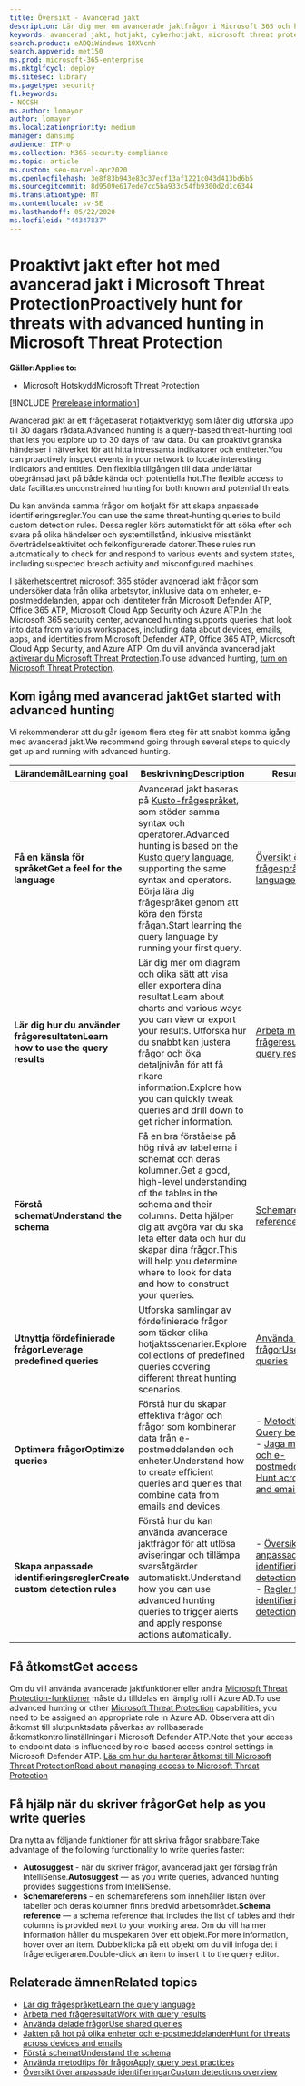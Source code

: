 ```yaml
---
title: Översikt - Avancerad jakt
description: Lär dig mer om avancerade jaktfrågor i Microsoft 365 och hur du använder dem för att proaktivt hitta hot och svagheter i nätverket
keywords: avancerad jakt, hotjakt, cyberhotjakt, microsoft threat protection, microsoft 365, mtp, m365, sök, fråga, telemetri, anpassade upptäckter, schema, kusto, microsoft 365, Microsoft Threat Protection
search.product: eADQiWindows 10XVcnh
search.appverid: met150
ms.prod: microsoft-365-enterprise
ms.mktglfcycl: deploy
ms.sitesec: library
ms.pagetype: security
f1.keywords:
- NOCSH
ms.author: lomayor
author: lomayor
ms.localizationpriority: medium
manager: dansimp
audience: ITPro
ms.collection: M365-security-compliance
ms.topic: article
ms.custom: seo-marvel-apr2020
ms.openlocfilehash: 3e8f83b943e83c37ecf13af1221c043d413bd6b5
ms.sourcegitcommit: 8d9509e617ede7cc5ba933c54fb9300d2d1c6344
ms.translationtype: MT
ms.contentlocale: sv-SE
ms.lasthandoff: 05/22/2020
ms.locfileid: "44347837"
---
```

# <a name="proactively-hunt-for-threats-with-advanced-hunting-in-microsoft-threat-protection"></a><span data-ttu-id="ed51f-104">Proaktivt jakt efter hot med avancerad jakt i Microsoft Threat Protection</span><span class="sxs-lookup"><span data-stu-id="ed51f-104">Proactively hunt for threats with advanced hunting in Microsoft Threat Protection</span></span>

<span data-ttu-id="ed51f-105">**Gäller:**</span><span class="sxs-lookup"><span data-stu-id="ed51f-105">**Applies to:**</span></span>
- <span data-ttu-id="ed51f-106">Microsoft Hotskydd</span><span class="sxs-lookup"><span data-stu-id="ed51f-106">Microsoft Threat Protection</span></span>

[!INCLUDE [Prerelease information](../includes/prerelease.md)]

<span data-ttu-id="ed51f-107">Avancerad jakt är ett frågebaserat hotjaktverktyg som låter dig utforska upp till 30 dagars rådata.</span><span class="sxs-lookup"><span data-stu-id="ed51f-107">Advanced hunting is a query-based threat-hunting tool that lets you explore up to 30 days of raw data.</span></span> <span data-ttu-id="ed51f-108">Du kan proaktivt granska händelser i nätverket för att hitta intressanta indikatorer och entiteter.</span><span class="sxs-lookup"><span data-stu-id="ed51f-108">You can proactively inspect events in your network to locate interesting indicators and entities.</span></span> <span data-ttu-id="ed51f-109">Den flexibla tillgången till data underlättar obegränsad jakt på både kända och potentiella hot.</span><span class="sxs-lookup"><span data-stu-id="ed51f-109">The flexible access to data facilitates unconstrained hunting for both known and potential threats.</span></span>

<span data-ttu-id="ed51f-110">Du kan använda samma frågor om hotjakt för att skapa anpassade identifieringsregler.</span><span class="sxs-lookup"><span data-stu-id="ed51f-110">You can use the same threat-hunting queries to build custom detection rules.</span></span> <span data-ttu-id="ed51f-111">Dessa regler körs automatiskt för att söka efter och svara på olika händelser och systemtillstånd, inklusive misstänkt överträdelseaktivitet och felkonfigurerade datorer.</span><span class="sxs-lookup"><span data-stu-id="ed51f-111">These rules run automatically to check for and respond to various events and system states, including suspected breach activity and misconfigured machines.</span></span>

<span data-ttu-id="ed51f-112">I säkerhetscentret microsoft 365 stöder avancerad jakt frågor som undersöker data från olika arbetsytor, inklusive data om enheter, e-postmeddelanden, appar och identiteter från Microsoft Defender ATP, Office 365 ATP, Microsoft Cloud App Security och Azure ATP.</span><span class="sxs-lookup"><span data-stu-id="ed51f-112">In the Microsoft 365 security center, advanced hunting supports queries that look into data from various workspaces, including data about devices, emails, apps, and identities from Microsoft Defender ATP, Office 365 ATP, Microsoft Cloud App Security, and Azure ATP.</span></span> <span data-ttu-id="ed51f-113">Om du vill använda avancerad jakt [aktiverar du Microsoft Threat Protection](mtp-enable.md).</span><span class="sxs-lookup"><span data-stu-id="ed51f-113">To use advanced hunting, [turn on Microsoft Threat Protection](mtp-enable.md).</span></span>

## <a name="get-started-with-advanced-hunting"></a><span data-ttu-id="ed51f-114">Kom igång med avancerad jakt</span><span class="sxs-lookup"><span data-stu-id="ed51f-114">Get started with advanced hunting</span></span>

<span data-ttu-id="ed51f-115">Vi rekommenderar att du går igenom flera steg för att snabbt komma igång med avancerad jakt.</span><span class="sxs-lookup"><span data-stu-id="ed51f-115">We recommend going through several steps to quickly get up and running with advanced hunting.</span></span>

| <span data-ttu-id="ed51f-116">Lärandemål</span><span class="sxs-lookup"><span data-stu-id="ed51f-116">Learning goal</span></span> | <span data-ttu-id="ed51f-117">Beskrivning</span><span class="sxs-lookup"><span data-stu-id="ed51f-117">Description</span></span> | <span data-ttu-id="ed51f-118">Resurs</span><span class="sxs-lookup"><span data-stu-id="ed51f-118">Resource</span></span> |
|--|--|--|
| <span data-ttu-id="ed51f-119">**Få en känsla för språket**</span><span class="sxs-lookup"><span data-stu-id="ed51f-119">**Get a feel for the language**</span></span> | <span data-ttu-id="ed51f-120">Avancerad jakt baseras på [Kusto-frågespråket](https://docs.microsoft.com/azure/kusto/query/), som stöder samma syntax och operatorer.</span><span class="sxs-lookup"><span data-stu-id="ed51f-120">Advanced hunting is based on the [Kusto query language](https://docs.microsoft.com/azure/kusto/query/), supporting the same syntax and operators.</span></span> <span data-ttu-id="ed51f-121">Börja lära dig frågespråket genom att köra den första frågan.</span><span class="sxs-lookup"><span data-stu-id="ed51f-121">Start learning the query language by running your first query.</span></span> | [<span data-ttu-id="ed51f-122">Översikt över frågespråk</span><span class="sxs-lookup"><span data-stu-id="ed51f-122">Query language overview</span></span>](advanced-hunting-query-language.md) |
| <span data-ttu-id="ed51f-123">**Lär dig hur du använder frågeresultaten**</span><span class="sxs-lookup"><span data-stu-id="ed51f-123">**Learn how to use the query results**</span></span> | <span data-ttu-id="ed51f-124">Lär dig mer om diagram och olika sätt att visa eller exportera dina resultat.</span><span class="sxs-lookup"><span data-stu-id="ed51f-124">Learn about charts and various ways you can view or export your results.</span></span> <span data-ttu-id="ed51f-125">Utforska hur du snabbt kan justera frågor och öka detaljnivån för att få rikare information.</span><span class="sxs-lookup"><span data-stu-id="ed51f-125">Explore how you can quickly tweak queries and drill down to get richer information.</span></span> | [<span data-ttu-id="ed51f-126">Arbeta med frågeresultat</span><span class="sxs-lookup"><span data-stu-id="ed51f-126">Work with query results</span></span>](advanced-hunting-query-results.md) |
| <span data-ttu-id="ed51f-127">**Förstå schemat**</span><span class="sxs-lookup"><span data-stu-id="ed51f-127">**Understand the schema**</span></span> | <span data-ttu-id="ed51f-128">Få en bra förståelse på hög nivå av tabellerna i schemat och deras kolumner.</span><span class="sxs-lookup"><span data-stu-id="ed51f-128">Get a good, high-level understanding of the tables in the schema and their columns.</span></span> <span data-ttu-id="ed51f-129">Detta hjälper dig att avgöra var du ska leta efter data och hur du skapar dina frågor.</span><span class="sxs-lookup"><span data-stu-id="ed51f-129">This will help you determine where to look for data and how to construct your queries.</span></span> | [<span data-ttu-id="ed51f-130">Schemareferens</span><span class="sxs-lookup"><span data-stu-id="ed51f-130">Schema reference</span></span>](advanced-hunting-schema-tables.md) |
| <span data-ttu-id="ed51f-131">**Utnyttja fördefinierade frågor**</span><span class="sxs-lookup"><span data-stu-id="ed51f-131">**Leverage predefined queries**</span></span> | <span data-ttu-id="ed51f-132">Utforska samlingar av fördefinierade frågor som täcker olika hotjaktsscenarier.</span><span class="sxs-lookup"><span data-stu-id="ed51f-132">Explore collections of predefined queries covering different threat hunting scenarios.</span></span> | [<span data-ttu-id="ed51f-133">Använda delade frågor</span><span class="sxs-lookup"><span data-stu-id="ed51f-133">Use shared queries</span></span>](advanced-hunting-shared-queries.md) |
| <span data-ttu-id="ed51f-134">**Optimera frågor**</span><span class="sxs-lookup"><span data-stu-id="ed51f-134">**Optimize queries**</span></span> | <span data-ttu-id="ed51f-135">Förstå hur du skapar effektiva frågor och frågor som kombinerar data från e-postmeddelanden och enheter.</span><span class="sxs-lookup"><span data-stu-id="ed51f-135">Understand how to create efficient queries and queries that combine data from emails and devices.</span></span> | <span data-ttu-id="ed51f-136">- [Metodtips för frågor](advanced-hunting-shared-queries.md)</span><span class="sxs-lookup"><span data-stu-id="ed51f-136">- [Query best practices](advanced-hunting-shared-queries.md)</span></span> <br><span data-ttu-id="ed51f-137">- [Jaga mellan enheter och e-postmeddelanden](advanced-hunting-best-practices.md)</span><span class="sxs-lookup"><span data-stu-id="ed51f-137">- [Hunt across devices and emails](advanced-hunting-best-practices.md)</span></span> |
| <span data-ttu-id="ed51f-138">**Skapa anpassade identifieringsregler**</span><span class="sxs-lookup"><span data-stu-id="ed51f-138">**Create custom detection rules**</span></span> | <span data-ttu-id="ed51f-139">Förstå hur du kan använda avancerade jaktfrågor för att utlösa aviseringar och tillämpa svarsåtgärder automatiskt.</span><span class="sxs-lookup"><span data-stu-id="ed51f-139">Understand how you can use advanced hunting queries to trigger alerts and apply response actions automatically.</span></span> | <span data-ttu-id="ed51f-140">- [Översikt över anpassade identifieringar](custom-detections-overview.md)</span><span class="sxs-lookup"><span data-stu-id="ed51f-140">- [Custom detections overview](custom-detections-overview.md)</span></span><br><span data-ttu-id="ed51f-141">- [Regler för anpassad identifiering](custom-detection-rules.md)</span><span class="sxs-lookup"><span data-stu-id="ed51f-141">- [Custom detection rules](custom-detection-rules.md)</span></span> |

## <a name="get-access"></a><span data-ttu-id="ed51f-142">Få åtkomst</span><span class="sxs-lookup"><span data-stu-id="ed51f-142">Get access</span></span>
<span data-ttu-id="ed51f-143">Om du vill använda avancerade jaktfunktioner eller andra [Microsoft Threat Protection-funktioner](microsoft-threat-protection.md) måste du tilldelas en lämplig roll i Azure AD.</span><span class="sxs-lookup"><span data-stu-id="ed51f-143">To use advanced hunting or other [Microsoft Threat Protection](microsoft-threat-protection.md) capabilities, you need to be assigned an appropriate role in Azure AD.</span></span> <span data-ttu-id="ed51f-144">Observera att din åtkomst till slutpunktsdata påverkas av rollbaserade åtkomstkontrollinställningar i Microsoft Defender ATP.</span><span class="sxs-lookup"><span data-stu-id="ed51f-144">Note that your access to endpoint data is influenced by role-based access control settings in Microsoft Defender ATP.</span></span> [<span data-ttu-id="ed51f-145">Läs om hur du hanterar åtkomst till Microsoft Threat Protection</span><span class="sxs-lookup"><span data-stu-id="ed51f-145">Read about managing access to Microsoft Threat Protection</span></span>](mtp-permissions.md)

## <a name="get-help-as-you-write-queries"></a><span data-ttu-id="ed51f-146">Få hjälp när du skriver frågor</span><span class="sxs-lookup"><span data-stu-id="ed51f-146">Get help as you write queries</span></span>
<span data-ttu-id="ed51f-147">Dra nytta av följande funktioner för att skriva frågor snabbare:</span><span class="sxs-lookup"><span data-stu-id="ed51f-147">Take advantage of the following functionality to write queries faster:</span></span>
- <span data-ttu-id="ed51f-148">**Autosuggest** - när du skriver frågor, avancerad jakt ger förslag från IntelliSense.</span><span class="sxs-lookup"><span data-stu-id="ed51f-148">**Autosuggest** — as you write queries, advanced hunting provides suggestions from IntelliSense.</span></span> 
- <span data-ttu-id="ed51f-149">**Schemareferens** – en schemareferens som innehåller listan över tabeller och deras kolumner finns bredvid arbetsområdet.</span><span class="sxs-lookup"><span data-stu-id="ed51f-149">**Schema reference** — a schema reference that includes the list of tables and their columns is provided next to your working area.</span></span> <span data-ttu-id="ed51f-150">Om du vill ha mer information håller du muspekaren över ett objekt.</span><span class="sxs-lookup"><span data-stu-id="ed51f-150">For more information, hover over an item.</span></span> <span data-ttu-id="ed51f-151">Dubbelklicka på ett objekt om du vill infoga det i frågeredigeraren.</span><span class="sxs-lookup"><span data-stu-id="ed51f-151">Double-click an item to insert it to the query editor.</span></span>

## <a name="related-topics"></a><span data-ttu-id="ed51f-152">Relaterade ämnen</span><span class="sxs-lookup"><span data-stu-id="ed51f-152">Related topics</span></span>
- [<span data-ttu-id="ed51f-153">Lär dig frågespråket</span><span class="sxs-lookup"><span data-stu-id="ed51f-153">Learn the query language</span></span>](advanced-hunting-query-language.md)
- [<span data-ttu-id="ed51f-154">Arbeta med frågeresultat</span><span class="sxs-lookup"><span data-stu-id="ed51f-154">Work with query results</span></span>](advanced-hunting-query-results.md)
- [<span data-ttu-id="ed51f-155">Använda delade frågor</span><span class="sxs-lookup"><span data-stu-id="ed51f-155">Use shared queries</span></span>](advanced-hunting-shared-queries.md)
- [<span data-ttu-id="ed51f-156">Jakten på hot på olika enheter och e-postmeddelanden</span><span class="sxs-lookup"><span data-stu-id="ed51f-156">Hunt for threats across devices and emails</span></span>](advanced-hunting-query-emails-devices.md)
- [<span data-ttu-id="ed51f-157">Förstå schemat</span><span class="sxs-lookup"><span data-stu-id="ed51f-157">Understand the schema</span></span>](advanced-hunting-schema-tables.md)
- [<span data-ttu-id="ed51f-158">Använda metodtips för frågor</span><span class="sxs-lookup"><span data-stu-id="ed51f-158">Apply query best practices</span></span>](advanced-hunting-best-practices.md)
- [<span data-ttu-id="ed51f-159">Översikt över anpassade identifieringar</span><span class="sxs-lookup"><span data-stu-id="ed51f-159">Custom detections overview</span></span>](custom-detections-overview.md)
